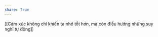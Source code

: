 ```yaml
---
share: True
---
```

[[Cảm xúc không chỉ khiến ta nhớ tốt hơn, mà còn điều hướng những suy nghĩ tự động]]
